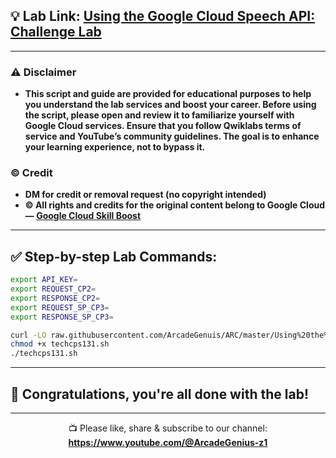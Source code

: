 ## 💡 Lab Link: [Using the Google Cloud Speech API: Challenge Lab](https://www.cloudskillsboost.google/games/5044/labs/32928)

---

### ⚠️ Disclaimer  
- **This script and guide are provided for educational purposes to help you understand the lab services and boost your career. Before using the script, please open and review it to familiarize yourself with Google Cloud services. Ensure that you follow Qwiklabs terms of service and YouTube’s community guidelines. The goal is to enhance your learning experience, not to bypass it.**

### © Credit  
- **DM for credit or removal request (no copyright intended)**  
- **© All rights and credits for the original content belong to Google Cloud — [Google Cloud Skill Boost](https://www.cloudskillsboost.google/)**

---

## ✅ Step-by-step Lab Commands:

```bash
export API_KEY=
export REQUEST_CP2=
export RESPONSE_CP2=
export REQUEST_SP_CP3=
export RESPONSE_SP_CP3=

curl -LO raw.githubusercontent.com/ArcadeGenuis/ARC/master/Using%20the%20Google%20Cloud%20Speech%20API%3A%20Challenge%20Lab/techcps131.sh
chmod +x techcps131.sh
./techcps131.sh
```

---

## 🎉 Congratulations, you're all done with the lab!

---

<div align="center">
  📺 Please like, share & subscribe to our channel:<br>
  <a href="https://www.youtube.com/@ArcadeGenius-z1" target="_blank">
    <strong>https://www.youtube.com/@ArcadeGenius-z1</strong>
  </a>
</div>
